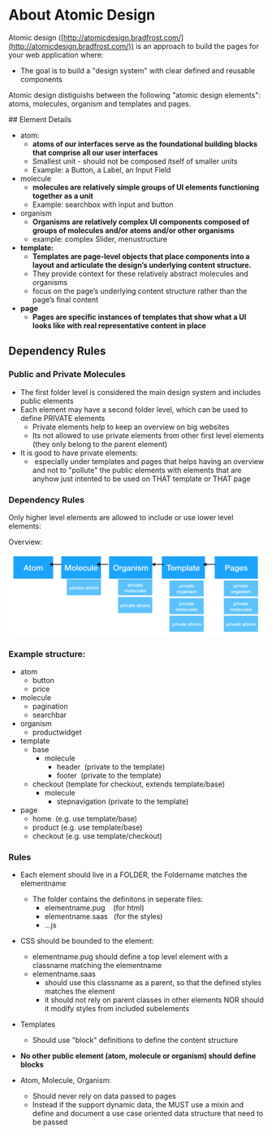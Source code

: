 # About Atomic Design

Atomic design ([http://atomicdesign.bradfrost.com/](http://atomicdesign.bradfrost.com/)) is an approach to build the pages for your web application where:

* The goal is to build a "design system" with clear defined and reusable components

Atomic design distiguishs between the following "atomic design elements": atoms, molecules, organism and templates and pages.

## Element Details

*   atom: 
    *   **atoms of our interfaces serve as the foundational building blocks that comprise all our user interfaces**
    *   Smallest unit - should not be composed itself of smaller units
    *   Example: a Button, a Label, an Input Field
*   molecule
    *   **molecules are relatively simple groups of UI elements functioning together as a unit**
    *   Example: searchbox with input and button
*   organism
    *   **Organisms are relatively complex UI components composed of groups of molecules and/or atoms and/or other organisms**
    *   example: complex Slider, menustructure
*   **template:**
    *   **Templates are page-level objects that place components into a layout and articulate the design’s underlying content structure.**
    *   They provide context for these relatively abstract molecules and organisms
    *   focus on the page’s underlying content structure rather than the page’s final content
*   **page**
    *   **Pages are specific instances of templates that show what a UI looks like with real representative content in place**

## Dependency Rules

### Public and Private Molecules

*   The first folder level is considered the main design system and includes public elements
*   Each element may have a second folder level, which can be used to define PRIVATE elements
    *   Private elements help to keep an overview on big websites
    *   Its not allowed to use private elements from other first level elements (they only belong to the parent element)
*   It is good to have private elements:
    *    especially under templates and pages that helps having an overview and not to "pollute" the public elements with elements that are anyhow just intented to be used on THAT template or THAT page

### Dependency Rules

Only higher level elements are allowed to include or use lower level elements:

Overview:

![](atomic-design-structure.png)

### Example structure:


*   atom
    *   button
    *   price
*   molecule
    *   pagination
    *   searchbar
*   organism
    *   productwidget
*   template
    *   base
        *   molecule
            *   header  (private to the template)
            *   footer  (private to the template)
    *   checkout (template for checkout, extends template/base)
        *   molecule
            *   stepnavigation (private to the template)
*   page
    *   home  (e.g. use template/base)
    *   product (e.g. use template/base)
    *   checkout (e.g. use template/checkout)

### Rules

*   Each element should live in a FOLDER, the Foldername matches the elementname
    *   The folder contains the definitons in seperate files:
        *   elementname.pug    (for html)
        *   elementname.saas   (for the styles)
        *   ...js

*   CSS should be bounded to the element:
    *   elementname.pug should define a top level element with a classname matching the elementname
    *   elementname.saas 
        *   should use this classname as a parent, so that the defined styles matches the element
        *   it should not rely on parent classes in other elements NOR should it modify styles from included subelements

*   Templates
    *   Should use "block" definitions to define the content structure
*   **No other public element (atom, molecule or organism) should define blocks**
*   Atom, Molecule, Organism:
    *   Should never rely on data passed to pages
    *   Instead if the support dynamic data, the MUST use a mixin and define and document a use case oriented data structure that need to be passed
